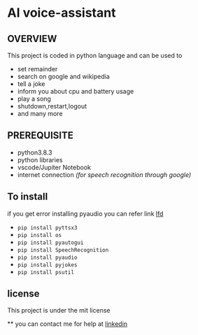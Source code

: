 # AI voice-assistant
## OVERVIEW

This project is coded in python language and can be used to
* set remainder
* search on google and wikipedia
* tell a joke
* inform you about cpu and battery usage 
* play a song
* shutdown,restart,logout
* and many more

## PREREQUISITE
* python3.8.3
* python libraries
* vscode/Jupiter Notebook
* internet connection *(for speech recognition through google)*


## To install
if you get error installing pyaudio you can refer link [lfd](https://www.lfd.uci.edu/~gohlke/pythonlibs/)
* ```pip install pyttsx3```
* ```pip install os```
* ```pip install pyautogui```
* ```pip install SpeechRecognition```
* ```pip install pyaudio```
* ```pip install pyjokes```
* ```pip install psutil```

## license
This project is under the mit license

** you can contact me for help at [linkedin]()
